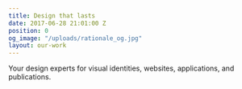 ```yaml
---
title: Design that lasts
date: 2017-06-28 21:01:00 Z
position: 0
og_image: "/uploads/rationale_og.jpg"
layout: our-work
---
```


Your design experts for visual identities, websites, applications, and publications.